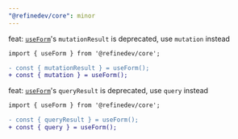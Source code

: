 ```yaml
---
"@refinedev/core": minor
---
```


feat: [`useForm`](https://refine.dev/docs/data/hooks/use-form/)'s `mutationResult` is deprecated, use `mutation` instead

```diff
import { useForm } from '@refinedev/core';

- const { mutationResult } = useForm();
+ const { mutation } = useForm();
```

feat: [`useForm`](https://refine.dev/docs/data/hooks/use-form/)'s `queryResult` is deprecated, use `query` instead

```diff
import { useForm } from '@refinedev/core';

- const { queryResult } = useForm();
+ const { query } = useForm();
```
